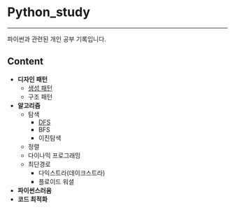 # Python_study
------------------

파이썬과 관련된 개인 공부 기록입니다. 

## Content


- **디자인 패턴**
  - [생성 패턴](DesignPattern/Creational/intro.md)
  - 구조 패턴
- **알고리즘**
  - 탐색
    - [DFS](ProblemSolving/DFS/DFS.md)
    - BFS
    - 이진탐색
  - 정렬
  - 다이나믹 프로그래밍
  - 최단경로
    - 다익스트라(데이크스트라)
    - 플로이드 워셜
 - **파이썬스러움**
 - **코드 최적화**
 
